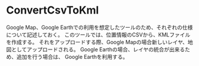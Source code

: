 # ConvertCsvToKml

Google Map、Google Earthでの利用を想定したツールのため、それぞれの仕様について記述しておく。
このツールでは、位置情報のCSVから、KMLファイルを作成する。
それをアップロードする際、Google Mapの場合新しいレイヤ、地図としてアップロードされる。
Google Earthの場合、レイヤの統合が出来るため、追加を行う場合は、
Google Earthを利用する。
